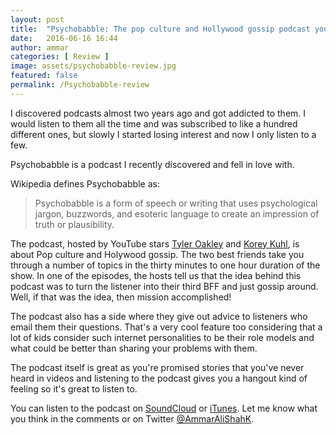 ```yaml
---
layout: post
title:  "Psychobabble: The pop culture and Hollywood gossip podcast you'll love"
date:   2016-06-16 16:44
author: ammar
categories: [ Review ]
image: assets/psychobabble-review.jpg
featured: false
permalink: /Psychobabble-review
---
```


I discovered podcasts almost two years ago and got addicted to them. I would listen to them all the time and was subscribed to like a hundred different ones, but slowly I started losing interest  and now I only listen to a few.

Psychobabble is a podcast I recently discovered and fell in love with.

Wikipedia defines Psychobabble as:

> Psychobabble is a form of speech or writing that uses psychological jargon, buzzwords, and esoteric language to create an impression of truth or plausibility.

The podcast, hosted by YouTube stars [Tyler Oakley](https://en.wikipedia.org/wiki/Tyler_Oakley) and [Korey Kuhl](https://twitter.com/koreykuhl), is about Pop culture and Holywood gossip. The two best friends take you through a number of topics in the thirty minutes to one hour duration of the show. In one of the episodes, the hosts tell us that the idea behind this podcast was to turn the listener into their third BFF and just gossip around. Well, if that was the idea, then mission accomplished!

The podcast also has a side where they give out advice to listeners who email them their questions. That's a very cool feature too considering that a lot of kids consider such internet personalities to be their role models and what could be better than sharing your problems with them.

The podcast itself is great as you're promised stories that you've never heard in videos and listening to the podcast gives you a hangout kind of feeling so it's great to listen to.

You can listen to the podcast on [SoundCloud](https://soundcloud.com/psychobabbletyleroakley) or [iTunes](https://exit.sc/?url=http%3A%2F%2Fitunes.com%2Fpsychobabble). Let me know what you think in the comments or on Twitter [@AmmarAliShahK](https://twitter.com/AmmarAliShahK).
